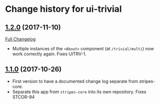 # Change history for ui-trivial

## [1.2.0](https://github.com/folio-org/ui-trivial/tree/v1.2.0) (2017-11-10)
[Full Changelog](https://github.com/folio-org/ui-trivial/compare/v1.1.0...v1.2.0)

* Multiple instances of the `<About>` component (at `/trivial/multi`) now work correctly again. Fixes UITRV-1.

## [1.1.0](https://github.com/folio-org/ui-trivial/tree/v1.1.0) (2017-10-26)

* First version to have a documented change log separate from stripes-core.
* Separate this app from `stripes-core` into its own repository. Fixes STCOR-94
